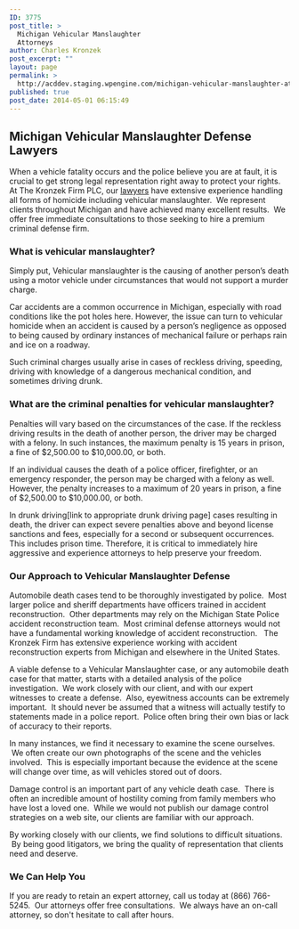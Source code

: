 ```yaml
---
ID: 3775
post_title: >
  Michigan Vehicular Manslaughter
  Attorneys
author: Charles Kronzek
post_excerpt: ""
layout: page
permalink: >
  http://acddev.staging.wpengine.com/michigan-vehicular-manslaughter-attorneys.html
published: true
post_date: 2014-05-01 06:15:49
---
```

<h2>Michigan Vehicular Manslaughter Defense Lawyers</h2>
When a vehicle fatality occurs and the police believe you are at fault, it is crucial to get strong legal representation right away to protect your rights. At The Kronzek Firm PLC, our <a href="http://acddev.staging.wpengine.com/trial-attorneys.html">lawyers</a> have extensive experience handling all forms of homicide including vehicular manslaughter.  We represent clients throughout Michigan and have achieved many excellent results.  We offer free immediate consultations to those seeking to hire a premium criminal defense firm.
<h3><b>What is vehicular manslaughter?</b></h3>
Simply put, Vehicular manslaughter is the causing of another person’s death using a motor vehicle under circumstances that would not support a murder charge.

Car accidents are a common occurrence in Michigan, especially with road conditions like the pot holes here. However, the issue can turn to vehicular homicide when an accident is caused by a person’s negligence as opposed to being caused by ordinary instances of mechanical failure or perhaps rain and ice on a roadway.

Such criminal charges usually arise in cases of reckless driving, speeding, driving with knowledge of a dangerous mechanical condition, and sometimes driving drunk.
<h3><b>What are the criminal penalties for vehicular manslaughter?</b></h3>
Penalties will vary based on the circumstances of the case. If the reckless driving results in the death of another person, the driver may be charged with a felony. In such instances, the maximum penalty is 15 years in prison, a fine of $2,500.00 to $10,000.00, or both.

If an individual causes the death of a police officer, firefighter, or an emergency responder, the person may be charged with a felony as well. However, the penalty increases to a maximum of 20 years in prison, a fine of $2,500.00 to $10,000.00, or both.

In drunk driving[link to appropriate drunk driving page] cases resulting in death, the driver can expect severe penalties above and beyond license sanctions and fees, especially for a second or subsequent occurrences. This includes prison time. Therefore, it is critical to immediately hire aggressive and experience attorneys to help preserve your freedom.
<h3><b>Our Approach to Vehicular Manslaughter Defense</b></h3>
Automobile death cases tend to be thoroughly investigated by police.  Most larger police and sheriff departments have officers trained in accident reconstruction.  Other departments may rely on the Michigan State Police accident reconstruction team.  Most criminal defense attorneys would not have a fundamental working knowledge of accident reconstruction.   The Kronzek Firm has extensive experience working with accident reconstruction experts from Michigan and elsewhere in the United States.

A viable defense to a Vehicular Manslaughter case, or any automobile death case for that matter, starts with a detailed analysis of the police investigation.  We work closely with our client, and with our expert witnesses to create a defense.  Also, eyewitness accounts can be extremely important.  It should never be assumed that a witness will actually testify to statements made in a police report.  Police often bring their own bias or lack of accuracy to their reports.

In many instances, we find it necessary to examine the scene ourselves.  We often create our own photographs of the scene and the vehicles involved.  This is especially important because the evidence at the scene will change over time, as will vehicles stored out of doors.

Damage control is an important part of any vehicle death case.  There is often an incredible amount of hostility coming from family members who have lost a loved one.  While we would not publish our damage control strategies on a web site, our clients are familiar with our approach.

By working closely with our clients, we find solutions to difficult situations.  By being good litigators, we bring the quality of representation that clients need and deserve.
<h3>We Can Help You</h3>
If you are ready to retain an expert attorney, call us today at (866) 766-5245.  Our attorneys offer free consultations.  We always have an on-call attorney, so don't hesitate to call after hours.